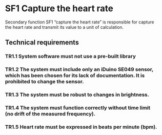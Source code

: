 # SF1 Capture the heart rate
Secondary function SF1 “capture the heart rate” is responsible for capture the heart rate and transmit its value to a unit of calculation.

## Technical requirements
### TR1.1 System software must not use a pre-built library

### TR1.2 The system must include only an iDuino SE049 sensor, which has been chosen for its lack of documentation. It is prohibited to change the sensor.

### TR1.3 The system must be robust to changes in brightness.

### TR1.4 The system must function correctly without time limit (no drift of the measured frequency).

### TR1.5 Heart rate must be expressed in beats per minute (bpm).